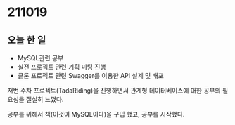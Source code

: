 # 211019

## 오늘 한 일

- MySQL관련 공부
- 실전 프로젝트 관련 기획 미팅 진행
- 클론 프로젝트 관련 Swagger를 이용한 API  설계 및 배포

저번 주차 프로젝트(TadaRiding)을 진행하면서 관계형 데이터베이스에 대한 공부의 필요성을 절실히 느꼈다.

공부를 위해서 책(이것이 MySQL이다)을 구입 했고, 공부를 시작했다.
